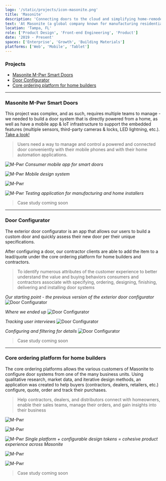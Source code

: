 ```yaml
---
logo: '/static/projects/icon-masonite.png'
title: 'Masonite'
description: 'Connecting doors to the cloud and simplifying home-remodeling'
text: 'At Masonite (a global company known for manufacturing residential and architectural doors), I help build cross-platform design systems and products for core experience, integrations, native mobile, and growth - focusing on establishing a process of lean user research and working directly with software engineers, product management, and other stakeholders.'
location: 'Tampa, FL'
role: ['Product Design', 'Front-end Engineering', 'Product']
date: '2019 - Present'
spaces: ['Enterprise', 'Growth', 'Building Materials']
platforms: ['Web', 'Mobile', 'Tablet']
---
```


### Projects
- [Masonite M-Pwr Smart Doors](#masonite-m-pwr-smart-doors)
- [Door Configurator](#door-configurator)
- [Core ordering platform for home builders](#core-ordering-platform-for-home-builders)

--------------------------------------------

### Masonite M-Pwr Smart Doors

This project was complex, and as such, requires multiple teams to manage - we needed to build a door system that is directly powered from a home, as well as have a mobile app & IoT infrastructure to support the embedded features (multiple sensors, third-party cameras & locks, LED lightning, etc.). [Take a look!](https://residential.masonite.com/product/exterior-doors/smart/)

> Users need a way to manage and control a powered and connected door conveniently with their mobile phones and with their home automation applications.

![M-Pwr](../static/projects/masonite/m-pwr-1.png)
_Consumer mobile app for smart doors_

![M-Pwr](../static/projects/masonite/m-pwr-2.png)
_Mobile design system_

![M-Pwr](../static/projects/masonite/m-pwr-3.png)

![M-Pwr](../static/projects/masonite/m-pwr-6.png)
_Testing application for manufacturing and home installers_

> Case study coming soon

--------------------------------------------

### Door Configurator

The exterior door configurator is an app that allows our users to build a custom door and quickly assess their new door per their unique specifications.

After configuring a door, our contractor clients are able to add the item to a lead/quote under the core ordering platform for home builders and contractors.

> To identify numerous attributes of the customer experience to better understand the value and buying behaviors consumers and contractors associate with specifying, ordering, designing, finishing, delivering and installing door systems

_Our starting point - the previous version of the exterior door configurator_
![Door Configurator](../static/projects/masonite/dc-1.png)

_Where we ended up_
![Door Configurator](../static/projects/masonite/dc-2.png)

_Tracking user interviews_
![Door Configurator](../static/projects/masonite/dc-3.png)

_Configuring and filtering for details_
![Door Configurator](../static/projects/masonite/dc-4.png)

> Case study coming soon

--------------------------------------------

### Core ordering platform for home builders

The core ordering platforms allows the various customers of Masonite to configure door systems from one of the many business units. Using qualitative research, market data, and iterative design methods, an application was created to help buyers (contractors, dealers, retailers, etc.) configure, quote, order and track their purchases.

> Help contractors, dealers, and distributors connect with homeowners, enable their sales teams, manage their orders, and gain insights into their business

![M-Pwr](../static/projects/masonite/m-pwr-4.png)

![M-Pwr](../static/projects/masonite/m-pwr-5.png)

![M-Pwr](../static/projects/masonite/dc-5.gif)
_Single platform + configurable design tokens = cohesive product experience across Masonite_

![M-Pwr](../static/projects/masonite/dc-6.png)

![M-Pwr](../static/projects/masonite/dc-7.png)

> Case study coming soon
